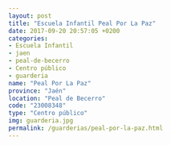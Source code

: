 ```yaml
---
layout: post
title: "Escuela Infantil Peal Por La Paz"
date: 2017-09-20 20:57:05 +0200
categories:
- Escuela Infantil
- jaen
- peal-de-becerro
- Centro público
- guarderia
name: "Peal Por La Paz"
province: "Jaén"
location: "Peal de Becerro"
code: "23008348"
type: "Centro público"
img: guarderia.jpg
permalink: /guarderias/peal-por-la-paz.html
---
```

